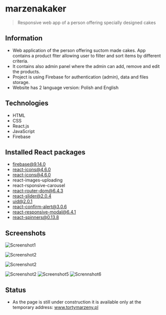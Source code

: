 # marzenakaker
> Responsive web app of a person offering specially designed cakes


## Information
- Web application of the person offering suctom made cakes. App contains a product flter allowing user to filter and sort items by different criteria.
- It contains also admin panel where the admin can add, remove and edit the products. 
- Project is using Firebase for authentication (admin), data and files storage.
- Website has 2 language version: Polish and English

## Technologies
- HTML
- CSS
- React.js
- JavaScript
- Firebase

## Installed React packages
- firebase@9.14.0
- react-icons@4.6.0
- react-icons@4.6.0
- react-images-uploading
- react-rsponsive-carousel
- react-router-dom@6.4.3
- react-slider@2.0.4
- uid@2.0.1
- react-confirm-alert@3.0.6
- react-responsive-modal@6.4.1
- react-spinners@0.13.8

## Screenshots
![Screenshot1](https://firebasestorage.googleapis.com/v0/b/fir-scratchpad-2541f.appspot.com/o/Github%20images%2FScreenshot%20from%202023-03-08%2013-53-51.png?alt=media&token=36560298-6048-40f8-a0eb-53a08f07b364)

![Screenshot2](https://firebasestorage.googleapis.com/v0/b/fir-scratchpad-2541f.appspot.com/o/Github%20images%2FScreenshot%20from%202023-03-08%2013-54-41.png?alt=media&token=e56bd0ac-b234-461e-a4c5-814d57c37143)

![Screenshot2](https://console.firebase.google.com/project/fir-scratchpad-2541f/storage/fir-scratchpad-2541f.appspot.com/files/~2FGithub%20images)

![Screenshot2](https://firebasestorage.googleapis.com/v0/b/fir-scratchpad-2541f.appspot.com/o/Github%20images%2FScreenshot%20from%202023-03-08%2013-53-21.png?alt=media&token=a08b83a8-b7a6-4cfd-979a-e66c1549645d)
![Screenshot5](https://firebasestorage.googleapis.com/v0/b/fir-scratchpad-2541f.appspot.com/o/Github%20images%2FScreenshot%20from%202023-03-08%2013-53-21.png?alt=media&token=a08b83a8-b7a6-4cfd-979a-e66c1549645d)
![Scrennshot6](https://firebasestorage.googleapis.com/v0/b/fir-scratchpad-2541f.appspot.com/o/Github%20images%2FScreenshot%20from%202023-03-08%2013-52-37.png?alt=media&token=eb666110-a350-4183-8318-58355e14d086)

## Status

- As the page is still under construction it is available only at the temporary address: www.tortymarzeny.pl
